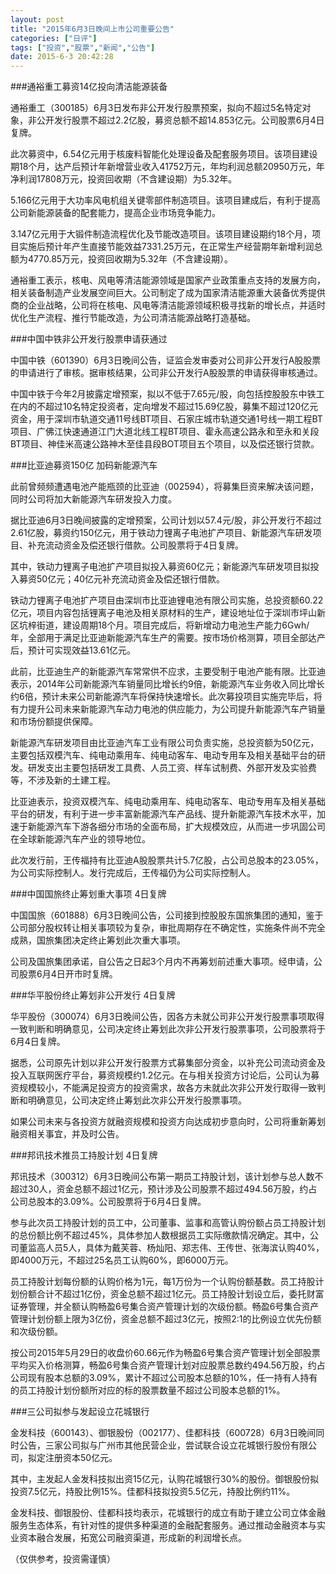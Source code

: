 ```yaml
---
layout: post
title: "2015年6月3日晚间上市公司重要公告"
categories: ["日评"]
tags: ["投资","股票","新闻","公告"]
date: 2015-6-3 20:42:28
---
```

###通裕重工募资14亿投向清洁能源装备

通裕重工（300185）6月3日发布非公开发行股票预案，拟向不超过5名特定对象，非公开发行股票不超过2.2亿股，募资总额不超14.853亿元。公司股票6月4日复牌。

此次募资中，6.54亿元用于核废料智能化处理设备及配套服务项目。该项目建设期18个月，达产后预计年新增营业收入41752万元，年均利润总额20950万元，年净利润17808万元，投资回收期（不含建设期）为5.32年。

5.166亿元用于大功率风电机组关键零部件制造项目。该项目建成后，有利于提高公司新能源装备的配套能力，提高企业市场竞争能力。

3.147亿元用于大锻件制造流程优化及节能改造项目。该项目建设期约18个月，项目实施后预计年产生直接节能效益7331.25万元，在正常生产经营期年新增利润总额为4770.85万元，投资回收期为5.32年（不含建设期）。

通裕重工表示，核电、风电等清洁能源领域是国家产业政策重点支持的发展方向，相关装备制造产业发展空间巨大。公司制定了成为国家清洁能源重大装备优秀提供商的企业战略，公司将在核电、风电等清洁能源领域积极寻找新的增长点，并适时优化生产流程、推行节能改造，为公司清洁能源战略打造基础。

###中国中铁非公开发行股票申请获通过

中国中铁（601390）6月3日晚间公告，证监会发审委对公司非公开发行A股股票的申请进行了审核。据审核结果，公司非公开发行A股股票的申请获得审核通过。

中国中铁于今年2月披露定增预案，拟以不低于7.65元/股，向包括控股股东中铁工在内的不超过10名特定投资者，定向增发不超过15.69亿股，募集不超过120亿元资金，用于深圳市轨道交通11号线BT项目、石家庄城市轨道交通1号线一期工程BT项目、广佛江快速通道江门大道北线工程BT项目、霍永高速公路永和至永和关段BT项目、神佳米高速公路神木至佳县段BOT项目五个项目，以及偿还银行贷款。

###比亚迪募资150亿 加码新能源汽车

此前曾频频遭遇电池产能瓶颈的比亚迪（002594），将募集巨资来解决该问题，同时公司将加大新能源汽车研发投入力度。

据比亚迪6月3日晚间披露的定增预案，公司计划以57.4元/股，非公开发行不超过2.61亿股，募资约150亿元，用于铁动力锂离子电池扩产项目、新能源汽车研发项目、补充流动资金及偿还银行借款。公司股票将于4日复牌。

其中，铁动力锂离子电池扩产项目拟投入募资60亿元；新能源汽车研发项目拟投入募资50亿元；40亿元补充流动资金及偿还银行借款。

铁动力锂离子电池扩产项目由深圳市比亚迪锂电池有限公司实施，总投资额60.22亿元，项目内容包括锂离子电池及相关原材料的生产，建设地址位于深圳市坪山新区坑梓街道，建设周期18个月。项目完成后，将新增动力电池生产能力6Gwh/年，全部用于满足比亚迪新能源汽车生产的需要。按市场价格测算，项目全部达产后，预计可实现效益13.61亿元。

此前，比亚迪生产的新能源汽车常常供不应求，主要受制于电池产能有限。比亚迪表示，2014年公司新能源汽车销量同比增长约9倍，新能源汽车业务收入同比增长约6倍，预计未来公司新能源汽车将保持快速增长。此次募投项目实施完毕后，将有力提升公司未来新能源汽车动力电池的供应能力，为公司提升新能源汽车产销量和市场份额提供保障。

新能源汽车研发项目由比亚迪汽车工业有限公司负责实施，总投资额为50亿元，主要包括双模汽车、纯电动乘用车、纯电动客车、电动专用车及相关基础平台的研发。研发支出主要包括研发工具费、人员工资、样车试制费、外部开发及实验费等，不涉及新的土建工程。

比亚迪表示，投资双模汽车、纯电动乘用车、纯电动客车、电动专用车及相关基础平台的研发，有利于进一步丰富新能源汽车产品线、提升新能源汽车技术水平，加速于新能源汽车下游各细分市场的全面布局，扩大规模效应，从而进一步巩固公司在全球新能源汽车产业的领导地位。

此次发行前，王传福持有比亚迪A股股票共计5.7亿股，占公司总股本的23.05%，为公司实际控制人。发行完成后，王传福仍为公司实际控制人。

###中国国旅终止筹划重大事项 4日复牌

中国国旅（601888）6月3日晚间公告，公司接到控股股东国旅集团的通知，鉴于公司部分股权转让相关事项较为复杂，审批周期存在不确定性，实施条件尚不完全成熟，国旅集团决定终止筹划此次重大事项。

公司及国旅集团承诺，自公告之日起3个月内不再筹划前述重大事项。经申请，公司股票6月4日开市时复牌。

###华平股份终止筹划非公开发行 4日复牌

华平股份（300074）6月3日晚间公告，因各方未就公司非公开发行股票事项取得一致判断和明确意见，公司决定终止筹划此次非公开发行股票事项，公司股票将于6月4日复牌。

据悉，公司原先计划以非公开发行股票方式募集部分资金，以补充公司流动资金及投入互联网医疗平台，募资规模约1.2亿元。在与相关投资方讨论后，公司认为募资规模较小，不能满足投资方的投资需求，故各方未就此次非公开发行取得一致判断和明确意见，公司决定终止筹划此次非公开发行股票事项。

如果公司未来与各投资方就融资规模和投资方向达成初步意向时，公司将重新筹划融资相关事宜，并及时公告。

###邦讯技术推员工持股计划 4日复牌

邦讯技术（300312）6月3日晚间公布第一期员工持股计划，该计划参与总人数不超过30人，资金总额不超过1亿元，预计涉及公司股票不超过494.56万股，约占公司总股本的3.09%。公司股票将于6月4日复牌。

参与此次员工持股计划的员工中，公司董事、监事和高管认购份额占员工持股计划的总份额比例不超过45%，具体参加人数根据员工实际缴款情况确定。其中，公司董监高人员5人，具体为戴芙蓉、杨灿阳、郑志伟、王传世、张海滨认购40%，即4000万元，不超过25名员工认购60%，即6000万元。

员工持股计划每份额的认购价格为1元，每1万份为一个认购份额基数。员工持股计划份额合计不超过1亿份，资金总额不超过1亿元。员工持股计划设立后，委托财富证券管理，并全额认购畅盈6号集合资产管理计划的次级份额。畅盈6号集合资产管理计划份额上限为3亿份，资金总额不超过3亿元，按照2:1的比例设立优先份额和次级份额。

按公司2015年5月29日的收盘价60.66元作为畅盈6号集合资产管理计划全部股票平均买入价格测算，畅盈6号集合资产管理计划对应股票总数约494.56万股，约占公司现有股本总额的3.09%，累计不超过公司股本总额的10%，任一持有人持有的员工持股计划份额所对应的标的股票数量不超过公司股本总额的1%。

###三公司拟参与发起设立花城银行

金发科技（600143）、御银股份（002177）、佳都科技（600728）6月3日晚间同时公告，三家公司拟与广州市其他民营企业，尝试联合设立花城银行股份有限公司，拟定注册资本50亿元。

其中，主发起人金发科技拟出资15亿元，认购花城银行30%的股份。御银股份拟投资7.5亿元，持股比例15%。佳都科技拟投资5.5亿元，持股比例约11%。

金发科技、御银股份、佳都科技均表示，花城银行的成立有助于建立公司立体金融服务生态体系，有针对性的提供多种渠道的金融配套服务。通过推动金融资本与实业资本融合发展，拓宽公司融资渠道，形成新的利润增长点。

（仅供参考，投资需谨慎）

